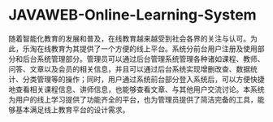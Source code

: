 # JAVAWEB-Online-Learning-System
随着智能化教育的发展和普及，在线教育越来越受到社会各界的关注与认可。为此，乐淘在线教育为其提供了一个方便的线上平台。系统分前台用户注册及使用部分和后台系统管理部分。管理员可以通过后台管理系统管理各种诸如课程、教师、问答、文章以及会员的相关信息，并且可以通过后台系统实现增删改查、数据统计、分类管理等的操作；同时，用户通过系统前台部分登入系统后，可以方便快捷地查看相关课程信息、讲师信息，也能够查看文章、与其他用户交流讨论。本系统为用户的线上学习提供了功能齐全的平台，也为管理员提供了简洁完备的工具，能够基本满足线上教育平台的设计需求。
